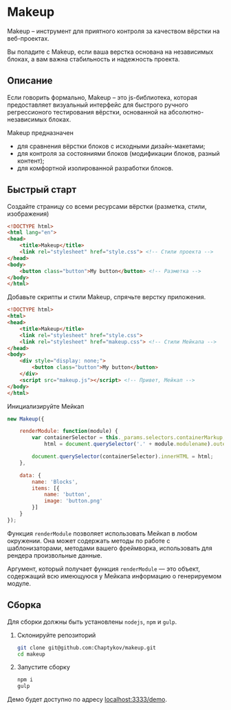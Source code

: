 # Makeup

Makeup – инструмент для приятного контроля за качеством вёрстки на веб-проектах.

Вы поладите с Makeup, если ваша верстка основана на независимых блоках, а вам важна стабильность и надежность проекта.

## Описание

Если говорить формально, Makeup – это js-библиотека, которая предоставляет визуальный интерфейс для быстрого ручного регрессионого тестирования вёрстки, основанной на абсолютно-независимых блоках.

Makeup предназначен

* для сравнения вёрстки блоков с исходными дизайн-макетами;
* для контроля за состояниями блоков (модификации блоков, разный контент);
* для комфортной изолированной разработки блоков.

## Быстрый старт

Создайте страницу со всеми ресурсами вёрстки (разметка, стили, изображения)

```html
<!DOCTYPE html>
<html lang="en">
<head>
    <title>Makeup</title>
    <link rel="stylesheet" href="style.css"> <!-- Стили проекта -->
</head>
<body>
    <button class="button">My button</button> <!-- Разметка -->
</body>
</html>
```

Добавьте скрипты и стили Makeup, спрячьте верстку приложения.

```html
<!DOCTYPE html>
<html>
<head>
    <title>Makeup</title>
    <link rel="stylesheet" href="style.css">
    <link rel="stylesheet" href="makeup.css"> <!-- Стили Мейкапа -->
</head>
<body>
    <div style="display: none;">
        <button class="button">My button</button>
    </div>
    <script src="makeup.js"></script> <!-- Привет, Мейкап -->
</body>
</html>
```

Инициализируйте Мейкап


```js
new Makeup({

    renderModule: function(module) {
        var containerSelector = this._params.selectors.containerMarkup,
            html = document.querySelector('.' + module.modulename).outerHTML;

        document.querySelector(containerSelector).innerHTML = html;
    },

    data: {
        name: 'Blocks',
        items: [{
            name: 'button',
            image: 'button.png'
        }]
    }
});
```

Функция `renderModule` позволяет использовать Мейкап в любом окружении. Она может содержать методы по работе с шаблонизаторами, методами вашего фреймворка, использовать для рендера произвольные данные.

Аргумент, который получает функция `renderModule` — это объект, содержащий всю имеющуюся у Мейкапа информацию о генерируемом модуле.

## Сборка

Для сборки должны быть установлены `nodejs`, `npm` и `gulp`.

1. Склонируйте репозиторий

    ```bash
    git clone git@github.com:Chaptykov/makeup.git
    cd makeup
    ```
2. Запустите сборку

    ```bash
    npm i
    gulp
    ```

Демо будет доступно по адресу [localhost:3333/demo](http://localhost:3333/demo).